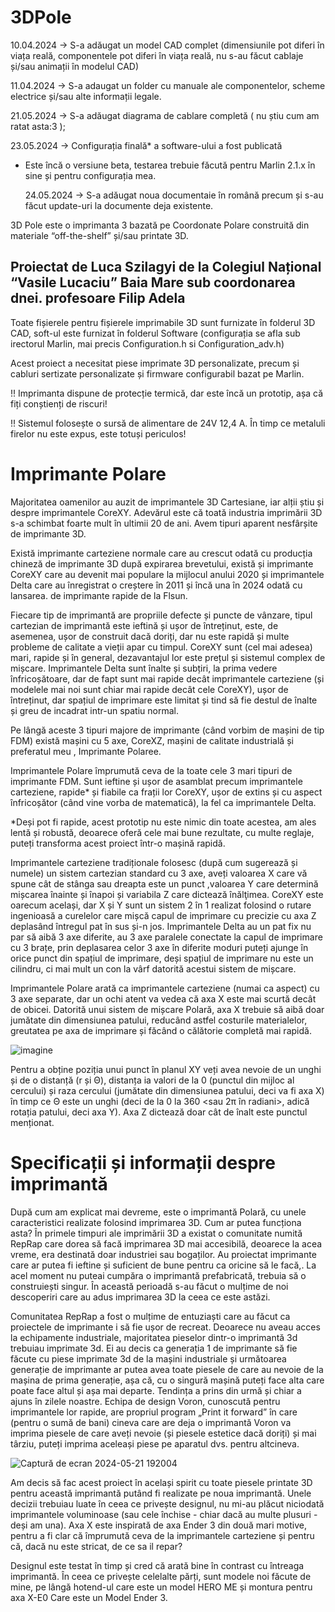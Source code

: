 # 3DPole

10.04.2024 -> S-a adăugat un model CAD complet (dimensiunile pot diferi în viața reală, componentele pot diferi în viața reală, nu s-au făcut cablaje și/sau animații în modelul CAD)

11.04.2024 -> S-a adaugat un folder cu manuale ale componentelor, scheme electrice și/sau alte informații legale.

21.05.2024 -> S-a adăugat diagrama de cablare completă ( nu știu cum am ratat asta:3 );

23.05.2024 -> Configurația finală* a software-ului a fost publicată
- Este încă o versiune beta, testarea trebuie făcută pentru Marlin 2.1.x în sine și pentru configurația mea.

  24.05.2024 -> S-a adăugat noua documentaie în română precum și s-au făcut update-uri la documente deja existente.


3D Pole este o imprimanta 3 bazată pe Coordonate Polare construită din materiale “off-the-shelf” și/sau printate 3D.

## Proiectat de Luca Szilagyi de la Colegiul Național “Vasile Lucaciu” Baia Mare sub coordonarea dnei. profesoare Filip Adela



Toate fișierele pentru fișierele imprimabile 3D sunt furnizate în folderul 3D CAD, soft-ul este furnizat în folderul Software (configurația se afla sub irectorul Marlin, mai precis Configuration.h si Configuration_adv.h)

Acest proiect a necesitat piese imprimate 3D personalizate, precum și cabluri sertizate personalizate și firmware configurabil bazat pe Marlin.

!! Imprimanta dispune de protecție termică, dar este încă un prototip, așa că fiți conștienți de riscuri!

!! Sistemul folosește o sursă de alimentare de 24V 12,4 A. În timp ce metaluli firelor nu este expus, este totuși periculos!


# Imprimante Polare

Majoritatea oamenilor au auzit de imprimantele 3D Cartesiane, iar alții știu și despre imprimantele CoreXY.
Adevărul este că toată industria imprimării 3D s-a schimbat foarte mult în ultimii 20 de ani. Avem tipuri aparent nesfârșite de imprimante 3D.

Există imprimante carteziene normale care au crescut odată cu producția chineză de imprimante 3D după expirarea brevetului, există și imprimante CoreXY care au devenit mai populare la mijlocul anului 2020 și imprimantele Delta care au înregistrat o creștere în 2011 și încă una în 2024 odată cu lansarea. de imprimante rapide de la Flsun.

Fiecare tip de imprimantă are propriile defecte și puncte de vânzare, tipul cartezian de imprimantă este ieftină și ușor de întreținut, este, de asemenea, ușor de construit dacă doriți, dar nu este rapidă și multe probleme de calitate a vieții apar cu timpul. CoreXY sunt (cel mai adesea) mari, rapide și în general, dezavantajul lor este prețul și sistemul complex de mișcare. Imprimantele Delta sunt înalte și subțiri, la prima vedere înfricoșătoare, dar de fapt sunt mai rapide decât imprimantele carteziene (și modelele mai noi sunt chiar mai rapide decât cele CoreXY), ușor de întreținut, dar spațiul de imprimare este limitat și tind să fie destul de înalte și greu de incadrat intr-un spatiu normal.

Pe lângă aceste 3 tipuri majore de imprimante (când vorbim de mașini de tip FDM) există mașini cu 5 axe, CoreXZ, mașini de calitate industrială și preferatul meu , Imprimante Polaree.

Imprimantele Polare împrumută ceva de la toate cele 3 mari tipuri de imprimante FDM. Sunt ieftine și ușor de asamblat precum imprimantele carteziene, rapide* și fiabile ca frații lor CoreXY, ușor de extins și cu aspect înfricoșător (când vine vorba de matematică), la fel ca imprimantele Delta.

*Deși pot fi rapide, acest prototip nu este nimic din toate acestea, am ales lentă și robustă, deoarece oferă cele mai bune rezultate, cu multe reglaje, puteți transforma acest proiect într-o mașină rapidă.

Imprimantele carteziene tradiționale folosesc (după cum sugerează și numele) un sistem cartezian standard cu 3 axe, aveți valoarea X care vă spune cât de stânga sau dreapta este un punct ,valoarea Y care determină mișcarea înainte și înapoi și variabila Z care dictează înălţimea. CoreXY este oarecum același, dar X și Y sunt un sistem 2 în 1 realizat folosind o rutare ingenioasă a curelelor care mișcă capul de imprimare cu precizie cu axa Z deplasând întregul pat în sus și-n jos. Imprimantele Delta au un pat fix  nu par să aibă 3 axe diferite, au 3 axe paralele conectate la capul de imprimare cu 3 brațe, prin deplasarea celor 3 axe în diferite moduri puteți ajunge în orice punct din spațiul de imprimare, deși spațiul de imprimare nu este un cilindru, ci mai mult un con la vârf datorită acestui sistem de mișcare.

Imprimantele Polare arată ca imprimantele carteziene (numai ca aspect) cu 3 axe separate, dar un ochi atent va vedea că axa X este mai scurtă decât de obicei. Datorită unui sistem de mișcare Polară, axa X trebuie să aibă doar jumătate din dimensiunea patului, reducând astfel costurile materialelor, greutatea pe axa de imprimare și făcând o călătorie completă mai rapidă.

![imagine](https://github.com/lucagavril0307/3DPole/assets/163439407/a331d722-1aea-4a5b-ba6b-b6945ba8e72c)

Pentru a obține poziția unui punct în planul XY veți avea nevoie de un unghi și de o distanță (r și Θ), distanța ia valori de la 0 (punctul din mijloc al cercului) și raza cercului (jumătate din dimensiunea patului, deci va fi axa X) în timp ce Θ este un unghi (deci de la 0 la 360 <sau 2π în radiani>, adică rotația patului, deci axa Y). Axa Z dictează doar cât de înalt este punctul menționat.

 # Specificații și informații despre imprimantă

 După cum am explicat mai devreme, este o imprimantă Polară, cu unele caracteristici realizate folosind imprimarea 3D.
 Cum ar putea funcționa asta?
 În primele timpuri ale imprimării 3D a existat o comunitate numită RepRap care dorea să facă imprimarea 3D mai accesibilă, deoarece la acea vreme, era destinată doar industriei sau bogaților. Au proiectat imprimante care ar putea fi ieftine și suficient de bune pentru ca oricine să le facă,. La acel moment nu puteai cumpăra o imprimantă prefabricată, trebuia să o construiești singur. În această perioadă s-au făcut o mulțime de noi descoperiri care au adus imprimarea 3D la ceea ce este astăzi.
 
Comunitatea RepRap a fost o mulțime de entuziaști care au făcut ca proiectele de imprimante i să fie ușor de recreat. Deoarece nu aveau acces la echipamente industriale, majoritatea pieselor dintr-o imprimantă 3d trebuiau imprimate 3d. Ei au decis ca generația 1 de imprimante să fie făcute cu piese  imprimate 3d de la mașini industriale și următoarea generație de imprimante ar putea avea toate piesele de care au nevoie de la mașina de prima generație, așa că, cu o singură mașină puteți face alta care poate face altul și așa mai departe. Tendința a prins din urmă și chiar a ajuns în zilele noastre.
Echipa de design Voron, cunoscută pentru imprimantele lor rapide, are propriul program „Print it forward” în care (pentru o sumă de bani) cineva care are deja o imprimantă Voron va imprima piesele de care aveți nevoie (și piesele estetice dacă doriți) și mai târziu, puteți imprima aceleași piese pe aparatul dvs. pentru altcineva.

![Captură de ecran 2024-05-21 192004](https://github.com/lucagavril0307/3DPole/assets/163439407/4c9d14f6-2ab6-4091-9f7f-9b78919e5185)

Am decis să fac acest proiect în același spirit cu toate piesele printate 3D pentru această imprimantă putând fi realizate pe noua imprimantă.
Unele decizii trebuiau luate în ceea ce privește designul, nu mi-au plăcut niciodată imprimantele voluminoase (sau cele închise - chiar dacă au multe plusuri - deși am una). Axa X este inspirată de axa Ender 3 din două mari motive, pentru a fi clar că împrumută ceva de la imprimantele carteziene și pentru că, dacă nu este stricat, de ce sa il repar?

Designul este testat în timp și cred că arată bine în contrast cu întreaga imprimantă.
În ceea ce privește celelalte părți, sunt modele noi făcute de mine, pe lângă hotend-ul care este un model HERO ME și montura pentru axa X-E0 Care este un Model Ender 3.
